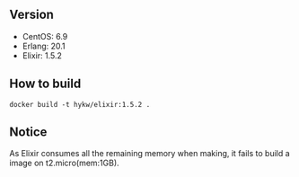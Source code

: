 ## Version
- CentOS: 6.9
- Erlang: 20.1
- Elixir: 1.5.2

## How to build

```
docker build -t hykw/elixir:1.5.2 .
```

## Notice

As Elixir consumes all the remaining memory when making, it fails to build a image on t2.micro(mem:1GB).
